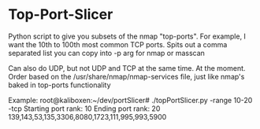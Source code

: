 # Top-Port-Slicer
Python script to give you subsets of the nmap "top-ports". For example, I want the 10th to 100th most common TCP ports. Spits out a comma separated list you can copy into -p arg for nmap or masscan

Can also do UDP, but not UDP and TCP at the same time. At the moment. 
Order based on the /usr/share/nmap/nmap-services file, just like nmap's baked in top-ports functionality

Example:
root@kaliboxen:~/dev/portSlicer# ./topPortSlicer.py -range 10-20 -tcp
Starting port rank: 10
Ending port rank: 20
139,143,53,135,3306,8080,1723,111,995,993,5900



